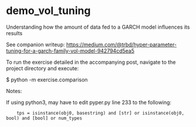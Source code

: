 # demo_vol_tuning
Understanding how the amount of data fed to a GARCH model influences its results

See companion writeup: https://medium.com/@trbd/hyper-parameter-tuning-for-a-garch-family-vol-model-942794cd5ea5

To run the exercise detailed in the accompanying post, navigate to the project directory and execute:

$ python -m exercise.comparison

Notes:

If using python3, may have to edit pyper.py line 233 to the following:

        tps = isinstance(obj0, basestring) and [str] or isinstance(obj0, bool) and [bool] or num_types
